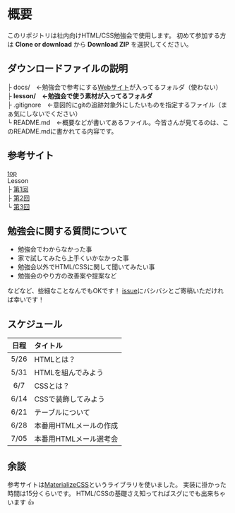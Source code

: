 # 概要
このリポジトリは社内向けHTML/CSS勉強会で使用します。
初めて参加する方は **Clone or download** から **Download ZIP** を選択してください。

## ダウンロードファイルの説明
├ docs/　←勉強会で参考にする[Webサイト](https://ryoster.github.io/study-html/index.html)が入ってるフォルダ（使わない）  
├ **lesson/　←勉強会で使う素材が入ってるフォルダ**  
├ .gitignore　←意図的にgitの追跡対象外にしたいものを指定するファイル（まぁ気にしないでください）  
└ README.md　←概要などが書いてあるファイル。今皆さんが見てるのは、このREADME.mdに書かれてる内容です。

## 参考サイト
[top](https://ryoster.github.io/study-html/index.html)  
Lesson  
  ├ [第1回](https://ryoster.github.io/study-html/archives/lesson01.html)  
  ├ [第2回](https://ryoster.github.io/study-html/archives/lesson02.html)  
  └ [第3回](https://ryoster.github.io/study-html/archives/lesson03.html)  

## 勉強会に関する質問について
- 勉強会でわからなかった事
- 家で試してみたら上手くいかなかった事
- 勉強会以外でHTML/CSSに関して聞いてみたい事
- 勉強会のやり方の改善案や提案など

などなど、些細なことなんでもOKです！
[issue](https://github.com/ryoster/study-html/issues)にバシバシとご寄稿いただければ幸いです！

## スケジュール
|日程|タイトル|
|:----:|:----|
|5/26|HTMLとは？|
|5/31|HTMLを組んでみよう|
|6/7|CSSとは？|
|6/14|CSSで装飾してみよう|
|6/21|テーブルについて|
|6/28|本番用HTMLメールの作成|
|7/05|本番用HTMLメール選考会|

## 余談
参考サイトは[MaterializeCSS](http://materializecss.com/about.html)というライブラリを使いました。
実装に掛かった時間は15分くらいです。
HTML/CSSの基礎さえ知ってればスグにでも出来ちゃいます :+1:
